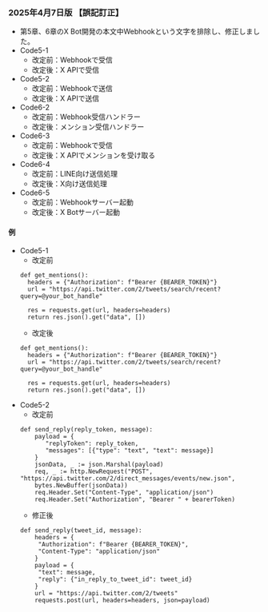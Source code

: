 ### 2025年4月7日版 【誤記訂正】
- 第5章、6章のX Bot開発の本文中Webhookという文字を排除し、修正しました。
- Code5-1
  - 改定前：Webhookで受信
  - 改定後：X APIで受信
- Code5-2
  - 改定前：Webhookで送信
  - 改定後：X APIで送信
 - Code6-2
   - 改定前：Webhook受信ハンドラー
   - 改定後：メンション受信ハンドラー
 - Code6-3
   - 改定前：Webhookで受信 
   - 改定後：X APIでメンションを受け取る
 - Code6-4
   - 改定前：LINE向け送信処理 
   - 改定後：X向け送信処理
 - Code6-5
   - 改定前：Webhookサーバー起動
   - 改定後：X Botサーバー起動
#### 例
- Code5-1
  - 改定前
  ```
  def get_mentions():
    headers = {"Authorization": f"Bearer {BEARER_TOKEN}"}
    url = "https://api.twitter.com/2/tweets/search/recent?query=@your_bot_handle"
    
    res = requests.get(url, headers=headers)
    return res.json().get("data", [])
  ```
  - 改定後
  ```
  def get_mentions():
    headers = {"Authorization": f"Bearer {BEARER_TOKEN}"}
    url = "https://api.twitter.com/2/tweets/search/recent?query=@your_bot_handle"
    
    res = requests.get(url, headers=headers)
    return res.json().get("data", [])
  ```
 - Code5-2
   - 改定前
   ```
   def send_reply(reply_token, message):
       payload = {
          "replyToken": reply_token,
          "messages": [{"type": "text", "text": message}]
       }
       jsonData, _ := json.Marshal(payload)
       req, _ := http.NewRequest("POST", "https://api.twitter.com/2/direct_messages/events/new.json", 
       bytes.NewBuffer(jsonData))
       req.Header.Set("Content-Type", "application/json")
       req.Header.Set("Authorization", "Bearer " + bearerToken)
    ```
   - 修正後
   ```
   def send_reply(tweet_id, message):
       headers = {
        "Authorization": f"Bearer {BEARER_TOKEN}",
        "Content-Type": "application/json"
       }
       payload = {
        "text": message,
        "reply": {"in_reply_to_tweet_id": tweet_id}
       }
       url = "https://api.twitter.com/2/tweets"
       requests.post(url, headers=headers, json=payload)
    ```
